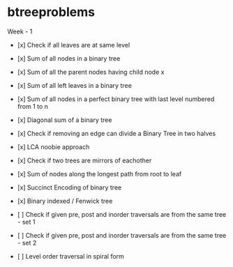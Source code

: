 # btreeproblems <br />
Week - 1 <br />
 <ul><li>[x] Check if all leaves are at same level </li> </ul>
 <ul><li>[x] Sum of all nodes in a binary tree </li> </ul>
 <ul><li>[x] Sum of all the parent nodes having child node x </li> </ul>
 <ul><li>[x]  Sum of all left leaves in a binary tree </li> </ul>
 <ul><li>[x]  Sum of all nodes in a perfect binary tree with last level numbered from 1 to n </li> </ul>
  <ul><li>[x] Diagonal sum of a binary tree </li> </ul>
  <ul><li>[x]   Check if removing an edge can divide a Binary Tree in two halves </li> </ul>
  <ul><li>[x]  LCA noobie approach </li> </ul>
 <ul><li>[x]  Check if two trees are mirrors of eachother </li> </ul>
  <ul><li>[x] Sum of nodes along the longest path from root to leaf </li> </ul> 
  <ul><li>[x]   Succinct Encoding of binary tree </li> </ul>
 <ul><li>[x] Binary indexed / Fenwick tree  </li></ul>
 <ul><li>[ ] Check if given pre, post and inorder traversals are from the same tree - set 1 </li> </ul>
 <ul><li> [ ] Check if given pre, post and inorder traversals are from the same tree - set 2 </li> </ul>
<ul><li> [ ] Level order traversal in spiral form  </li> </ul>
